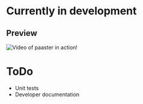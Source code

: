 # Currently in development

## Preview
![Video of paaster in action!](https://i.imgur.com/VXzk8xE.gif)

# ToDo
- Unit tests
- Developer documentation
